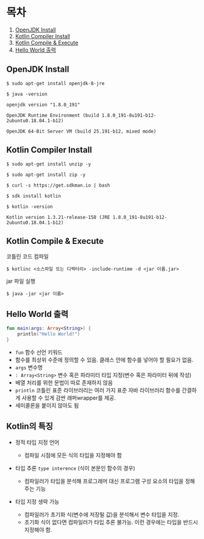 
# 목차

1.  [OpenJDK Install](#openjdk-install)
2.  [Kotlin Compiler Install](#kotlin-compiler-install)
3.  [Kotlin Compile & Execute](#kotlin-compile---execute)
4.  [Hello World 출력](#hello-world-출력)

  

## OpenJDK Install

```shell
$ sudo apt-get install openjdk-8-jre
```

  

```shell
$ java -version

openjdk version "1.8.0_191"

OpenJDK Runtime Environment (build 1.8.0_191-8u191-b12-2ubuntu0.18.04.1-b12)

OpenJDK 64-Bit Server VM (build 25.191-b12, mixed mode)
```

  

## Kotlin Compiler Install

```shell
$ sudo apt-get install unzip -y
```

```shell
$ sudo apt-get install zip -y
```

```shell
$ curl -s https://get.sdkman.io | bash
```

```shell
$ sdk install kotlin
```
```shell
$ kotlin -version

Kotlin version 1.3.21-release-158 (JRE 1.8.0_191-8u191-b12-2ubuntu0.18.04.1-b12)
```

  

## Kotlin Compile &amp; Execute

코틀린 코드 컴파일

```shell
$ kotlinc <소스파일 또는 디렉터리> -include-runtime -d <jar 이름.jar>
```

jar 파일 실행

```shell
$ java -jar <jar 이름>
```

  

## Hello World 출력

```kotlin
fun main(args: Array<String>) {
    println("Hello World!")
}
```

  

-  `fun` 함수 선언 키워드
- 함수를 최상위 수준에 정의할 수 있음. 클래스 안에 함수를 넣어야 할 필요가 없음.
-  `args` 변수명
-  `: Array<String>` 변수 혹은 파라미터 타입 지정(변수 혹은 파라미터 뒤에 작성)
- 배열 처리를 위한 문법이 따로 존재하지 않음
-  `println` 코틀린 표준 라이브러리는 여러 가지 표준 자바 라이브러리 함수를 간결하게 사용할 수 있게 감싼 래퍼wrapper를 제공.
- 세미콜론을 붙이지 않아도 됨

  

## Kotlin의 특징

- 정적 타입 지정 언어

    - 컴파일 시점에 모든 식의 타입을 지정해야 함
- 타입 추론 `type interence` (식이 본문인 함수의 경우)
    - 컴파일러가 타입을 분석해 프로그래머 대신 프로그램 구성 요소의 타입을 정해주는 기능
- 타입 지정 생략 가능
    - 컴파일러가 초기화 식(변수에 저장될 값)을 분석해서 변수 타입을 지정.
    - 초기화 식이 없다면 컴파일러가 타입 추론 불가능. 이런 경우에는 타입을 반드시 지정해야 함.

  
